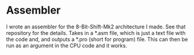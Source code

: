 # Assembler

I wrote an assembler for the 8-Bit-Shift-Mk2 architecture I made. See that repository for the details. Takes in a *.asm file, which is just a text file with the code and, and outputs a *.pro (short for program) file. This can then be run as an argument in the CPU code and it works.
